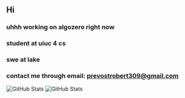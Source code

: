 ## Hi

### uhhh working on algozero right now
### student at uiuc 4 cs
### swe at lake
### contact me through email: prevostrobert309@gmail.com

![GitHub Stats](https://github-readme-stats.vercel.app/api?username=RobertP2705&show_icons=true)
![GitHub Stats](https://github-readme-stats.vercel.app/api?username=robertP-LCable&show_icons=true)


